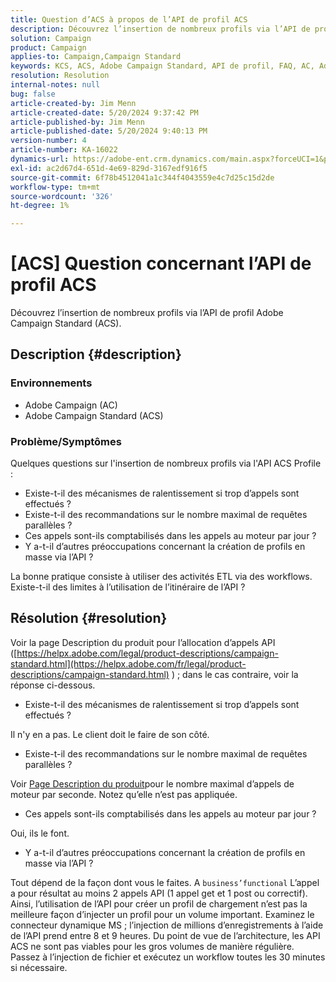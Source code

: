 ```yaml
---
title: Question d’ACS à propos de l’API de profil ACS
description: Découvrez l’insertion de nombreux profils via l’API de profil Adobe Campaign Standard (ACS).
solution: Campaign
product: Campaign
applies-to: Campaign,Campaign Standard
keywords: KCS, ACS, Adobe Campaign Standard, API de profil, FAQ, AC, Adobe Campaign
resolution: Resolution
internal-notes: null
bug: false
article-created-by: Jim Menn
article-created-date: 5/20/2024 9:37:42 PM
article-published-by: Jim Menn
article-published-date: 5/20/2024 9:40:13 PM
version-number: 4
article-number: KA-16022
dynamics-url: https://adobe-ent.crm.dynamics.com/main.aspx?forceUCI=1&pagetype=entityrecord&etn=knowledgearticle&id=2887172d-f116-ef11-9f8a-6045bd006268
exl-id: ac2d67d4-651d-4e69-829d-3167edf916f5
source-git-commit: 6f78b4512041a1c344f4043559e4c7d25c15d2de
workflow-type: tm+mt
source-wordcount: '326'
ht-degree: 1%

---
```


# [ACS] Question concernant l’API de profil ACS


Découvrez l’insertion de nombreux profils via l’API de profil Adobe Campaign Standard (ACS).

## Description {#description}


### <b>Environnements</b>

- Adobe Campaign (AC)
- Adobe Campaign Standard (ACS)




### <b>Problème/Symptômes</b>

Quelques questions sur l&#39;insertion de nombreux profils via l&#39;API ACS Profile :

- Existe-t-il des mécanismes de ralentissement si trop d’appels sont effectués ?
- Existe-t-il des recommandations sur le nombre maximal de requêtes parallèles ?
- Ces appels sont-ils comptabilisés dans les appels au moteur par jour ?
- Y a-t-il d’autres préoccupations concernant la création de profils en masse via l’API ?


La bonne pratique consiste à utiliser des activités ETL via des workflows. Existe-t-il des limites à l’utilisation de l’itinéraire de l’API ?


## Résolution {#resolution}


Voir la page Description du produit pour l’allocation d’appels API ([https://helpx.adobe.com/legal/product-descriptions/campaign-standard.html](https://helpx.adobe.com/fr/legal/product-descriptions/campaign-standard.html) ) ; dans le cas contraire, voir la réponse ci-dessous.



- Existe-t-il des mécanismes de ralentissement si trop d’appels sont effectués ?


Il n&#39;y en a pas. Le client doit le faire de son côté.

- Existe-t-il des recommandations sur le nombre maximal de requêtes parallèles ?


Voir [Page Description du produit](https://helpx.adobe.com/legal/product-descriptions/campaign-standard.html#)pour le nombre maximal d’appels de moteur par seconde. Notez qu’elle n’est pas appliquée.

- Ces appels sont-ils comptabilisés dans les appels au moteur par jour ?


Oui, ils le font.

- Y a-t-il d’autres préoccupations concernant la création de profils en masse via l’API ?


Tout dépend de la façon dont vous le faites. A `business’functional` L’appel a pour résultat au moins 2 appels API (1 appel get et 1 post ou correctif). Ainsi, l’utilisation de l’API pour créer un profil de chargement n’est pas la meilleure façon d’injecter un profil pour un volume important. Examinez le connecteur dynamique MS ; l’injection de millions d’enregistrements à l’aide de l’API prend entre 8 et 9 heures. Du point de vue de l’architecture, les API ACS ne sont pas viables pour les gros volumes de manière régulière. Passez à l’injection de fichier et exécutez un workflow toutes les 30 minutes si nécessaire.
